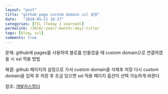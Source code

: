 ```yaml
---
layout: "post"
title: "github page custom domain ssl 설정"
date:   "2018-05-21 18:27"
categories: [TIL (Today I Learned)]
permalink: /2018/:year/:month/:day/:title/
tags: [blog, ssl]
comments: true
---
```

문제: github에 pages를 사용하여 블로를 만들었을 때 custom domain으로 연결하였을 시 ssl 적용 방법

해결: github 페이지의 설정으로 가서 custom domain을 삭제후 저장 다시 custom domain을 입력 후
저장 후 조금 있으면 ssl 적용 페이지 옵션이 선택 가능하게 바뀐다  

참조: [개발자스펍다](https://blog.gaerae.com/2018/05/github-pages-custom-domains-https.html)
